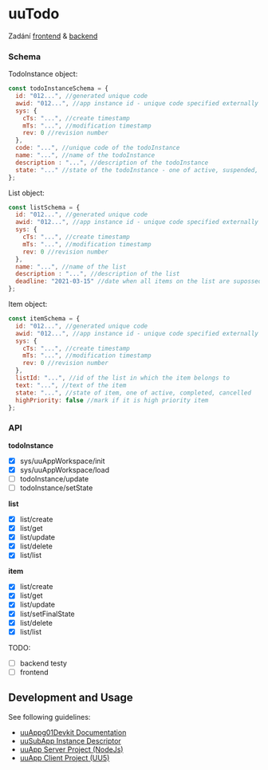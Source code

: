 # uuTodo

Zadání [frontend](https://uuapp.plus4u.net/uu-bookkit-maing01/78462435-bbbfbad5d130488e85ccad7d34b61a22/book/page?code=67586767) 
& [backend](https://uuapp.plus4u.net/uu-bookkit-maing01/bbbfbad5d130488e85ccad7d34b61a22/book/page?code=uuToDo_uuSubApp) 

### Schema

TodoInstance object:
```js
const todoInstanceSchema = {
  id: "012...", //generated unique code
  awid: "012...", //app instance id - unique code specified externally
  sys: {
    cTs: "...", //create timestamp
    mTs: "...", //modification timestamp
    rev: 0 //revision number
  },
  code: "...", //unique code of the todoInstance
  name: "...", //name of the todoInstance
  description : "...", //description of the todoInstance
  state: "..." //state of the todoInstance - one of active, suspended, closed
};
```

List object:
```js
const listSchema = {
  id: "012...", //generated unique code
  awid: "012...", //app instance id - unique code specified externally
  sys: {
    cTs: "...", //create timestamp
    mTs: "...", //modification timestamp
    rev: 0 //revision number
  },
  name: "...", //name of the list
  description : "...", //description of the list
  deadline: "2021-03-15" //date when all items on the list are supossed to be done
};
```

Item object: 
```js
const itemSchema = {
  id: "012...", //generated unique code
  awid: "012...", //app instance id - unique code specified externally
  sys: {
    cTs: "...", //create timestamp
    mTs: "...", //modification timestamp
    rev: 0 //revision number
  },
  listId: "...", //id of the list in which the item belongs to
  text: "...", //text of the item
  state: "...", //state of item, one of active, completed, cancelled 
  highPriority: false //mark if it is high priority item
};
```

### API

**todoInstance**
- [x] sys/uuAppWorkspace/init
- [x] sys/uuAppWorkspace/load
- [ ] todoInstance/update
- [ ] todoInstance/setState

**list**
 
- [x] list/create
- [x] list/get
- [x] list/update
- [x] list/delete
- [x] list/list

**item**

- [x] list/create
- [x] list/get
- [x] list/update
- [x] list/setFinalState
- [x] list/delete
- [x] list/list

TODO:
- [ ] backend testy
- [ ] frontend

## Development and Usage

See following guidelines:

- [uuAppg01Devkit Documentation](https://uuapp.plus4u.net/uu-bookkit-maing01/e884539c8511447a977c7ff070e7f2cf/book)
- [uuSubApp Instance Descriptor](https://uuapp.plus4u.net/uu-bookkit-maing01/289fcd2e11d34f3e9b2184bedb236ded/book/page?code=uuSubAppInstanceDescriptor)
- [uuApp Server Project (NodeJs)](https://uuapp.plus4u.net/uu-bookkit-maing01/2590bf997d264d959b9d6a88ee1d0ff5/book/page?code=getStarted)
- [uuApp Client Project (UU5)](https://uuapp.plus4u.net/uu-bookkit-maing01/ed11ec379073476db0aa295ad6c00178/book/page?code=getStartedHooks)
